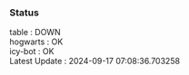 ### Status


table : DOWN  
hogwarts : OK  
icy-bot : OK  
Latest Update : 2024-09-17 07:08:36.703258
